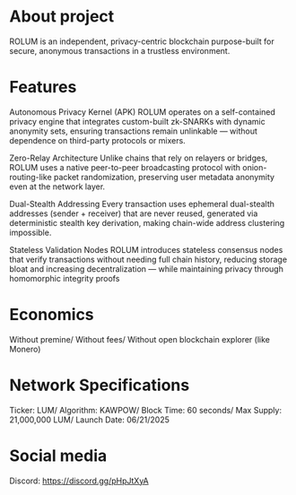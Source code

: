 # About project
ROLUM is an independent, privacy-centric blockchain purpose-built for secure, anonymous transactions in a trustless environment.

# Features

Autonomous Privacy Kernel (APK)
ROLUM operates on a self-contained privacy engine that integrates custom-built zk-SNARKs with dynamic anonymity sets, ensuring transactions remain unlinkable — without dependence on third-party protocols or mixers.

Zero-Relay Architecture
Unlike chains that rely on relayers or bridges, ROLUM uses a native peer-to-peer broadcasting protocol with onion-routing-like packet randomization, preserving user metadata anonymity even at the network layer.

Dual-Stealth Addressing
Every transaction uses ephemeral dual-stealth addresses (sender + receiver) that are never reused, generated via deterministic stealth key derivation, making chain-wide address clustering impossible.

Stateless Validation Nodes
ROLUM introduces stateless consensus nodes that verify transactions without needing full chain history, reducing storage bloat and increasing decentralization — while maintaining privacy through homomorphic integrity proofs

# Economics
Without premine/
Without fees/
Without open blockchain explorer (like Monero)

# Network Specifications
Ticker: LUM/
Algorithm: KAWPOW/
Block Time: 60 seconds/
Max Supply: 21,000,000 LUM/
Launch Date: 06/21/2025

# Social media
Discord: https://discord.gg/pHpJtXyA
